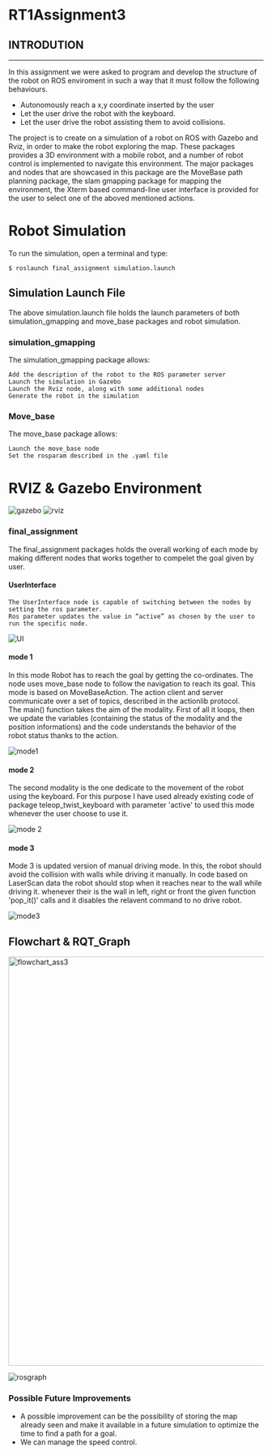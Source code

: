 # RT1Assignment3

## INTRODUTION
----------------------------
In this assignment we were asked to program and develop the structure of the robot on ROS enviroment in such a way that it must follow the following behaviours.
* Autonomously reach a x,y coordinate inserted by the user
* Let the user drive the robot with the keyboard.
* Let the user drive the robot assisting them to avoid collisions.

The project is to create on a simulation of a robot on ROS with Gazebo and Rviz, in order to make the robot exploring the map. These packages provides a 3D environment with a mobile robot, and a number of robot control is implemented to navigate this environment. The major packages and nodes that are showcased in this package are the MoveBase path planning package, the slam gmapping package for mapping the environment, the Xterm based command-line user interface is provided for the user to select one of the aboved mentioned actions. 



# Robot Simulation
To run the simulation, open a terminal and type:
```
$ roslaunch final_assignment simulation.launch
```
## Simulation Launch File

The above simulation.launch file holds the launch parameters of both simulation_gmapping and move_base packages and robot simulation. 

### simulation_gmapping
The simulation_gmapping package allows:
```
Add the description of the robot to the ROS parameter server
Launch the simulation in Gazebo
Launch the Rviz node, along with some additional nodes
Generate the robot in the simulation
```
### Move_base 
The move_base package allows:
```
Launch the move_base node
Set the rosparam described in the .yaml file
```
# RVIZ & Gazebo Environment 

![gazebo](https://user-images.githubusercontent.com/95746070/182430919-4ea5bcf9-4bd6-48c2-b341-3d63dd5d704c.png)
![rviz](https://user-images.githubusercontent.com/95746070/182430941-553625f0-ba23-4581-bd9e-5bc08d4e5763.png)
### final_assignment 
The final_assignment packages holds the overall working of each mode by making different nodes that works together to compelet the goal given by user.

#### UserInterface
```
The UserInterface node is capable of switching between the nodes by setting the ros parameter. 
Ros parameter updates the value in “active” as chosen by the user to run the specific node.
```
![UI](https://user-images.githubusercontent.com/95746070/182434366-3184f0af-5f98-45b1-a485-8b181631d904.png)


#### mode 1

In this mode Robot has to reach the goal by getting the co-ordinates. The node uses move_base node to follow the navigation to reach its goal. This mode is based on MoveBaseAction. 
The action client and server communicate over a set of topics, described in the actionlib protocol. 
The main() function takes the aim of the modality. First of all it loops, then we update the variables (containing the status of the modality and the position informations) and the code understands the behavior of the robot status thanks to the action.

![mode1](https://user-images.githubusercontent.com/95746070/182434470-4ad974b2-c458-49c6-8e85-ddec7cd86d5b.png)


#### mode 2

The second modality is the one dedicate to the movement of the robot using the keyboard.
For this purpose I have used already existing code of package teleop_twist_keyboard with 
parameter 'active' to used this mode whenever the user choose to use it.


![mode 2](https://user-images.githubusercontent.com/95746070/182434498-12d37440-1aa2-4389-80e3-6b003da768d3.png)


#### mode 3

Mode 3 is updated version of manual driving mode.
In this, the robot should avoid the collision with walls while driving it manually. 
In code based on LaserScan data the robot should stop when it reaches near to the wall while driving it. 
whenever their is the wall in left, right or front the given function 'pop_it()' calls and it disables the relavent command to no drive robot. 

![mode3](https://user-images.githubusercontent.com/95746070/182434522-189a0ba4-e073-4c44-a42a-dc7e4660e0e9.png)


## Flowchart & RQT_Graph

<img width="807" alt="flowchart_ass3" src="https://user-images.githubusercontent.com/95746070/182450895-207deaef-65f6-4e79-a71e-04dea7466819.png">

![rosgraph](https://user-images.githubusercontent.com/95746070/182451357-8acb1ae2-8bc6-49da-93c6-9018c0fce3c7.png)

### Possible Future Improvements
* A possible improvement can be the possibility of storing the map already seen and make it available in a future simulation to optimize the time to find a path for a goal.
* We can manage the speed control.




